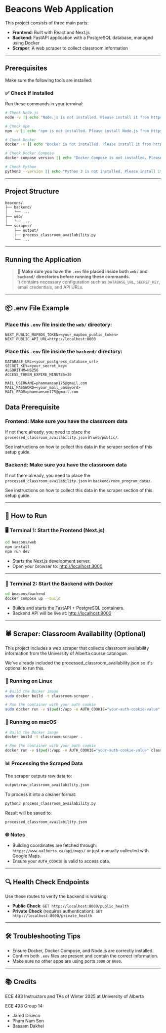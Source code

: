 # Beacons Web Application

This project consists of three main parts:
- **Frontend**: Built with React and Next.js
- **Backend**: FastAPI application with a PostgreSQL database, managed using Docker
- **Scraper**: A web scraper to collect classroom information

---

## Prerequisites

Make sure the following tools are installed:

### ✅ Check If Installed

Run these commands in your terminal:

```bash
# Check Node.js
node -v || echo "Node.js is not installed. Please install it from https://nodejs.org/"

# Check npm
npm -v || echo "npm is not installed. Please install Node.js from https://nodejs.org/"

# Check Docker
docker -v || echo "Docker is not installed. Please install it from https://www.docker.com/"

# Check Docker Compose
docker compose version || echo "Docker Compose is not installed. Please install it with Docker Desktop."

# Check Python
python3 --version || echo "Python 3 is not installed. Please install it from https://www.python.org/downloads/"
```

---

## Project Structure

```bash
beacons/
├── backend/
│   └── ...
├── web/
│   └── ...
└── scraper/
    ├── output/
    ├── process_classroom_availability.py
    └── ...
```

---

## Running the Application

> 🛑 **Make sure you have the `.env` file placed inside both `web/` and `backend/` directories before running these commands.**  
> It contains necessary configuration such as `DATABASE_URL`, `SECRET_KEY`, email credentials, and API URLs.

---

## 📦 .env File Example

### Place this `.env` file inside the `web/` directory:

```env
NEXT_PUBLIC_MAPBOX_TOKEN=<your_mapbox_public_token>
NEXT_PUBLIC_API_URL=http://localhost:8000
```

### Place this `.env` file inside the `backend/` directory:

```env
DATABASE_URL=<your_postgress_database_url>
SECRET_KEY=<your_secret_key>
ALGORITHM=HS256
ACCESS_TOKEN_EXPIRE_MINUTES=30

MAIL_USERNAME=phamnamson175@gmail.com
MAIL_PASSWORD=<your_mail_password>
MAIL_FROM=phamnamson175@gmail.com
```

## Data Prerequisite

### Frontend: Make sure you have the classroom data

If not there already, you need to place the `processed_classroom_availability.json` in  `web/public/`.

See instructions on how to collect this data in the scraper section of this setup guide.

### Backend: Make sure you have the classroom data

If not there already, you need to place the `processed_classroom_availability.json` in  `backend/room_program_data/`.

See instructions on how to collect this data in the scraper section of this setup guide.

---

## 🚀 How to Run

### 🖥️ Terminal 1: Start the Frontend (Next.js)

```bash
cd beacons/web
npm install
npm run dev
```

- Starts the Next.js development server.
- Open your browser to: [http://localhost:3000](http://localhost:3000)

---

### 🐳 Terminal 2: Start the Backend with Docker

```bash
cd beacons/backend
docker compose up --build
```

- Builds and starts the FastAPI + PostgreSQL containers.
- Backend API will be live at: [http://localhost:8000](http://localhost:8000)

---

## 🕷️ Scraper: Classroom Availability (Optional)

This project includes a web scraper that collects classroom availability information from the University of Alberta course catalogue.

We've already included the processed_classroom_availability.json so it's optional to run this.

### 🔧 Running on Linux

```bash
# Build the Docker image
sudo docker build -t classroom-scraper .

# Run the container with your auth cookie
sudo docker run -v $(pwd):/app -e AUTH_COOKIE="your-auth-cookie-value" classroom-scraper
```

### 🍎 Running on macOS

```bash
# Build the Docker image
docker build -t classroom-scraper .

# Run the container with your auth cookie
docker run -v $(pwd):/app -e AUTH_COOKIE="your-auth-cookie-value" classroom-scraper
```

### 📊 Processing the Scraped Data

The scraper outputs raw data to:

```bash
output/raw_classroom_availability.json
```

To process it into a cleaner format:

```bash
python3 process_classroom_availability.py
```

Result will be saved to:

```bash
processed_classroom_availability.json
```

### 🌐 Notes

- Building coordinates are fetched through: `https://www.ualberta.ca/api/maps/` or just manually collected with Google Maps.
- Ensure your `AUTH_COOKIE` is valid to access data.

---

## 🔍 Health Check Endpoints

Use these routes to verify the backend is working:

- **Public Check**: `GET http://localhost:8000/public_health`
- **Private Check** (requires authentication): `GET http://localhost:8000/private_health`

---

## 🛠️ Troubleshooting Tips

- Ensure Docker, Docker Compose, and Node.js are correctly installed.
- Confirm both `.env` files are present and contain the correct information.
- Make sure no other apps are using ports `3000` or `8000`.

---

## 📚 Credits

ECE 493 Instructors and TAs of Winter 2025 at University of Alberta

ECE 493 Group 14:
- Jared Drueco
- Pham Nam Son
- Bassam Dakhel
